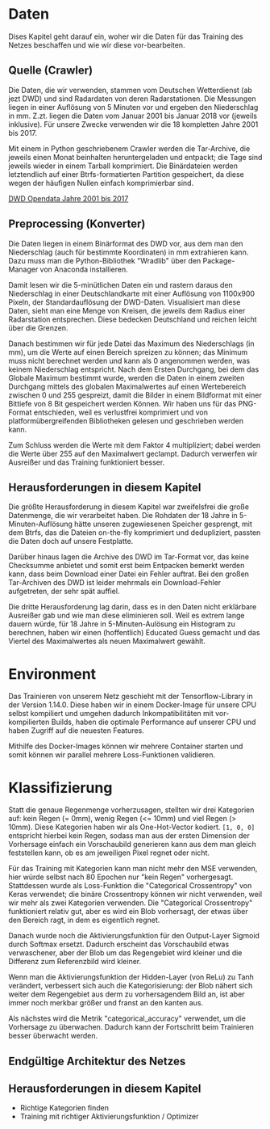 # Daten
Dises Kapitel geht darauf ein, woher wir die Daten für das Training des Netzes beschaffen und wie wir diese vor-bearbeiten.

## Quelle (Crawler)
Die Daten, die wir verwenden, stammen vom Deutschen Wetterdienst (ab jezt DWD) und sind Radardaten von deren Radarstationen. Die Messungen liegen in einer Auflösung von 5 Minuten vor und ergeben den Niederschlag in mm. Z.zt. liegen die Daten vom Januar 2001 bis Januar 2018 vor (jeweils inklusive). Für unsere Zwecke verwenden wir die 18 kompletten Jahre 2001 bis 2017.

Mit einem in Python geschriebenem Crawler werden die Tar-Archive, die jeweils einen Monat beinhalten heruntergeladen und entpackt; die Tage sind jeweils wieder in einem Tarball komprimiert. Die Binärdateien werden letztendlich auf einer Btrfs-formatierten Partition gespeichert, da diese wegen der häufigen Nullen einfach komprimierbar sind.

[DWD Opendata Jahre 2001 bis 2017](https://opendata.dwd.de/climate_environment/CDC/grids_germany/5_minutes/radolan/reproc/2017_002/bin/)

## Preprocessing (Konverter)
Die Daten liegen in einem Binärformat des DWD vor, aus dem man den Niederschlag (auch für bestimmte Koordinaten) in mm extrahieren kann. Dazu muss man die Python-Bibliothek "Wradlib" über den Package-Manager von Anaconda installieren.

Damit lesen wir die 5-minütlichen Daten ein und rastern daraus den Niederschlag in einer Deutschlandkarte mit einer Auflösung von 1100x900 Pixeln, der Standardauflösung der DWD-Daten. Visualisiert man diese Daten, sieht man eine Menge von Kreisen, die jeweils dem Radius einer Radarstation entsprechen. Diese bedecken Deutschland und reichen leicht über die Grenzen.

Danach bestimmen wir für jede Datei das Maximum des Niederschlags (in mm), um die Werte auf einen Bereich spreizen zu können; das Minimum muss nicht berechnet werden und kann als 0 angenommen werden, was keinem Niederschlag entspricht.
Nach dem Ersten Durchgang, bei dem das Globale Maximum bestimmt wurde, werden die Daten in einem zweiten Durchgang mittels  des globalen Maximalwertes auf einen Wertebereich zwischen 0 und 255 gespreizt, damit die Bilder in einem Bildformat mit einer Bittiefe von 8 Bit gespeichert werden Können. Wir haben uns für das PNG-Format entschieden, weil es verlustfrei komprimiert und von platformübergreifenden Bibliotheken gelesen und geschrieben werden kann.

Zum Schluss werden die Werte mit dem Faktor 4 multipliziert; dabei werden die Werte über 255 auf den Maximalwert geclampt. Dadurch verwerfen wir Ausreißer und das Training funktioniert besser.

## Herausforderungen in diesem Kapitel
Die größte Herausforderung in diesem Kapitel war zweifelsfrei die große Datenmenge, die wir verarbeitet haben. Die Rohdaten der 18 Jahre in 5-Minuten-Auflösung hätte unseren zugewiesenen Speicher gesprengt, mit dem Btrfs, das die Dateien on-the-fly komprimiert und dedupliziert, passten die Daten doch auf unsere Festplatte.

Darüber hinaus lagen die Archive des DWD im Tar-Format vor, das keine Checksumme anbietet und somit erst beim Entpacken bemerkt werden kann, dass beim Download einer Datei ein Fehler auftrat. Bei den großen Tar-Archiven des DWD ist leider mehrmals ein Download-Fehler aufgetreten, der sehr spät auffiel.

Die dritte Herausforderung lag darin, dass es in den Daten nicht erklärbare Ausreißer gab und wie man diese eliminieren soll. Weil es extrem lange dauern würde, für 18 Jahre in 5-Minuten-Aulösung ein Histogram zu berechnen, haben wir einen (hoffentlich) Educated Guess gemacht und das Viertel des Maximalwertes als neuen Maximalwert gewählt.


# Environment
Das Trainieren von unserem Netz geschieht mit der Tensorflow-Library in der Version 1.14.0. Diese haben wir in einem Docker-Image für unsere CPU selbst kompiliert und umgehen dadurch Inkompatibilitäten mit vor-kompilierten Builds, haben die optimale Performance auf unserer CPU und haben Zugriff auf die neuesten Features.

Mithilfe des Docker-Images können wir mehrere Container starten und somit können wir parallel mehrere Loss-Funktionen validieren.


# Klassifizierung
Statt die genaue Regenmenge vorherzusagen, stellten wir drei Kategorien auf: kein Regen (= 0mm), wenig Regen (<= 10mm) und viel Regen (> 10mm). Diese Kategorien haben wir als One-Hot-Vector kodiert. `[1, 0, 0]` entspricht hierbei kein Regen, sodass man aus der ersten Dimension der Vorhersage einfach ein Vorschaubild generieren kann aus dem man gleich feststellen kann, ob es am jeweiligen Pixel regnet oder nicht.

Für das Training mit Kategorien kann man nicht mehr den MSE verwenden, hier würde selbst nach 80 Epochen nur "kein Regen" vorhergesagt. Stattdessen wurde als Loss-Funktion die "Categorical Crossentropy" von Keras verwendet; die binäre Crossentropy können wir nicht verwenden, weil wir mehr als zwei Kategorien verwenden. Die "Categorical Crossentropy" funktioniert relativ gut, aber es wird ein Blob vorhersagt, der etwas über den Bereich ragt, in dem es eigentlich regnet.

Danach wurde noch die Aktivierungsfunktion für den Output-Layer Sigmoid durch Softmax ersetzt. Dadurch erscheint das Vorschaubild etwas verwaschener, aber der Blob um das Regengebiet wird kleiner und die Differenz zum Referenzbild wird kleiner.

Wenn man die Aktivierungsfunktion der Hidden-Layer (von ReLu) zu Tanh verändert, verbessert sich auch die Kategorisierung: der Blob nähert sich weiter dem Regengebiet aus derm zu vorhersagendem Bild an, ist aber immer noch merkbar größer und franst an den kanten aus.

Als nächstes wird die Metrik "categorical_accuracy" verwendet, um die Vorhersage zu überwachen. Dadurch kann der Fortschritt beim Trainieren besser überwacht werden.

## Endgültige Architektur des Netzes


## Herausforderungen in diesem Kapitel
- Richtige Kategorien finden
- Training mit richtiger Aktivierungsfunktion / Optimizer
